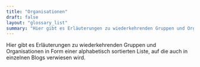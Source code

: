 ```yaml
---
title: "Organisationen"
draft: false
layout: "glossary_list"
summary: "Hier gibt es Erläuterungen zu wiederkehrenden Gruppen und Organisationen in Form einer alphabetisch sortierten Liste, auf die auch in einzelnen Blogs verwiesen wird."
---
```


Hier gibt es Erläuterungen zu wiederkehrenden Gruppen und Organisationen in Form einer alphabetisch sortierten Liste, auf die auch in einzelnen Blogs verwiesen wird.
